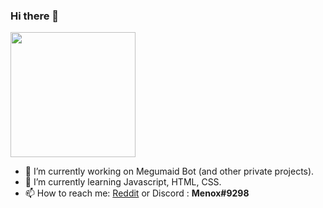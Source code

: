### Hi there 👋

<img src="https://i.imgur.com/so3hlAd.png" width="200" height="200">

- 🔭 I’m currently working on Megumaid Bot (and other private projects).
- 🌱 I’m currently learning Javascript, HTML, CSS.
- 📫 How to reach me: [Reddit](https://reddit.com/u/Menox_) or Discord : **Menox#9298**
